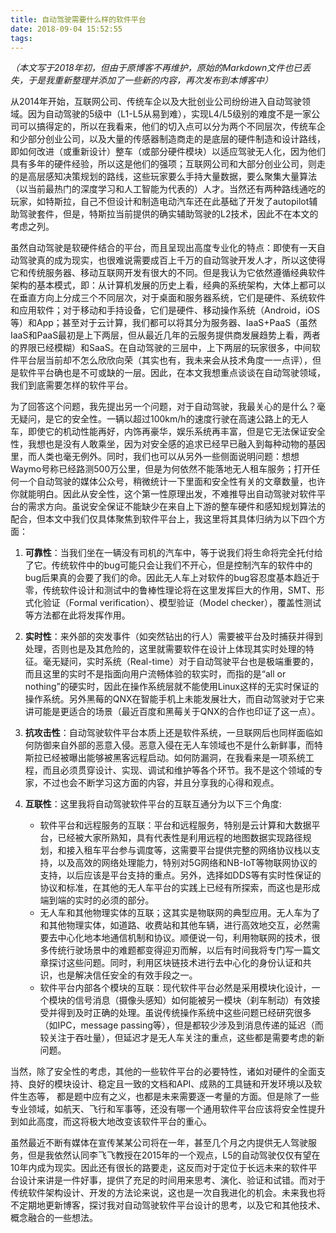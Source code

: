 ```yaml
---
title: 自动驾驶需要什么样的软件平台
date: 2018-09-04 15:52:55
tags:
---
```


*（本文写于2018年初，但由于原博客不再维护，原始的Markdown文件也已丢失，于是我重新整理并添加了一些新的内容，再次发布到本博客中）*

从2014年开始，互联网公司、传统车企以及大批创业公司纷纷进入自动驾驶领域。因为自动驾驶的5级中（L1-L5从易到难），实现L4/L5级别的难度不是一家公司可以搞得定的，所以在我看来，他们的切入点可以分为两个不同层次，传统车企和少部分创业公司，以及大量的传感器制造商走的是底层的硬件制造和设计路线，即如何改进（或重新设计）整车（或部分硬件模块）以适应驾驶无人化，因为他们具有多年的硬件经验，所以这是他们的强项；互联网公司和大部分创业公司，则走的是高层感知决策规划的路线，这些玩家要么手持大量数据，要么聚集大量算法（以当前最热门的深度学习和人工智能为代表的）人才。当然还有两种路线通吃的玩家，如特斯拉，自己不但设计和制造电动汽车还在此基础了开发了autopilot辅助驾驶套件，但是，特斯拉当前提供的确实辅助驾驶的L2技术，因此不在本文的考虑之列。

虽然自动驾驶是软硬件结合的平台，而且呈现出高度专业化的特点：即使有一天自动驾驶真的成为现实，也很难说需要成百上千万的自动驾驶开发人才，所以这使得它和传统服务器、移动互联网开发有很大的不同。但是我认为它依然遵循经典软件架构的基本模式，即：从计算机发展的历史上看，经典的系统架构，大体上都可以在垂直方向上分成三个不同层次，对于桌面和服务器系统，它们是硬件、系统软件和应用软件；对于移动和手持设备，它们是硬件、移动操作系统（Android，iOS等）和App；甚至对于云计算，我们都可以将其分为服务器、IaaS+PaaS（虽然IaaS和PaaS最初是上下两层，但从最近几年的云服务提供商发展趋势上看，两者的界限已经模糊）和SaaS。在自动驾驶的三层中，上下两层的玩家很多，中间软件平台层当前却不怎么欣欣向荣（其实也有，我未来会从技术角度一一点评），但是软件平台确也是不可或缺的一层。因此，在本文我想重点谈谈在自动驾驶领域，我们到底需要怎样的软件平台。

为了回答这个问题，我先提出另一个问题，对于自动驾驶，我最关心的是什么？毫无疑问，是它的安全性。一辆以超过100km/h的速度行驶在高速公路上的无人车，即使它的机动性能再好，内饰再豪华，娱乐系统再丰富，但是它无法保证安全性，我想也是没有人敢乘坐，因为对安全感的追求已经早已融入到每种动物的基因里，而人类也毫无例外。同时，我们也可以从另外一些侧面说明问题：想想Waymo号称已经路测500万公里，但是为何依然不能落地无人租车服务；打开任何一个自动驾驶的媒体公众号，稍微统计一下里面和安全性有关的文章数量，也许你就能明白。因此从安全性，这个第一性原理出发，不难推导出自动驾驶对软件平台的需求方向。虽说安全保证不能缺少在来自上下游的整车硬件和感知规划算法的配合，但本文中我们仅具体聚焦到软件平台上，我这里将其具体归纳为以下四个方面：

1. **可靠性**：当我们坐在一辆没有司机的汽车中，等于说我们将生命将完全托付给了它。传统软件中的bug可能只会让我们不开心，但是控制汽车的软件中的bug后果真的会要了我们的命。因此无人车上对软件的bug容忍度基本趋近于零，传统软件设计和测试中的鲁棒性理论将在这里发挥巨大的作用，SMT、形式化验证（Formal verification）、模型验证（Model checker），覆盖性测试等方法都在此将发挥作用。

2. **实时性**：来外部的突发事件（如突然钻出的行人）需要被平台及时捕获并得到处理，否则也是及其危险的，这里就需要软件在设计上体现其实时处理的特征。毫无疑问，实时系统（Real-time）对于自动驾驶平台也是极端重要的，而且这里的实时不是指面向用户流畅体验的软实时，而指的是“all or nothing”的硬实时，因此在操作系统层就不能使用Linux这样的无实时保证的操作系统。另外黑莓的QNX在智能手机上未能发展壮大，而自动驾驶对于它来讲可能是更适合的场景（最近百度和黑莓关于QNX的合作也印证了这一点）。

3. **抗攻击性**：自动驾驶软件平台本质上还是软件系统，一旦联网后也同样面临如何防御来自外部的恶意入侵。恶意入侵在无人车领域也不是什么新鲜事，而特斯拉已经被曝出能够被黑客远程启动。如何防漏洞，在我看来是一项系统工程，而且必须贯穿设计、实现、调试和维护等各个环节。我不是这个领域的专家，不过也会不断学习这方面的内容，并且分享我的心得和观点。

4. **互联性**：这里我将自动驾驶软件平台的互联互通分为以下三个角度:

    * 软件平台和远程服务的互联：平台和远程服务，特别是云计算和大数据平台，已经被大家所熟知，具有代表性是利用远程的地图数据实现路径规划，和接入租车平台参与调度等，这需要平台提供完整的网络协议栈以支持，以及高效的网络处理能力，特别对5G网络和NB-IoT等物联网协议的支持，以后应该是平台支持的重点。另外，选择如DDS等有实时性保证的协议和标准，在其他的无人车平台的实践上已经有所探索，而这也是形成端到端的实时的必须的部分。
    * 无人车和其他物理实体的互联；这其实是物联网的典型应用。无人车为了和其他物理实体，如道路、收费站和其他车辆，进行高效地交互，必然需要去中心化地本地通信机制和协议。顺便说一句，利用物联网的技术，很多传统行驶场景中的难题都变得迎刃而解，以后有时间我将专门写一篇文章探讨这些问题。同时，利用区块链技术进行去中心化的身份认证和共识，也是解决信任安全的有效手段之一。
    * 软件平台内部各个模块的互联：现代软件平台必然是采用模块化设计，一个模块的信号消息（摄像头感知）如何能被另一模块（刹车制动）有效接受并得到及时正确的处理。虽说传统操作系统中这些问题已经研究很多（如IPC，message passing等），但是都较少涉及到消息传递的延迟（而较关注于吞吐量），但延迟才是无人车关注的重点，这些都是需要考虑的新问题。
  
当然，除了安全性的考虑，其他的一些软件平台的必要特性，诸如对硬件的全面支持、良好的模块设计、稳定且一致的文档和API、成熟的工具链和开发环境以及软件生态等， 都是题中应有之义，也都是未来需要逐一考量的方面。但是除了一些专业领域，如航天、飞行和军事等，还没有哪一个通用软件平台应该将安全性提升到如此高度，而这将极大地改变该软件平台的重心。

虽然最近不断有媒体在宣传某某公司将在一年，甚至几个月之内提供无人驾驶服务，但是我依然认同李飞飞教授在2015年的一个观点，L5的自动驾驶仅仅有望在10年内成为现实。因此还有很长的路要走，这反而对于定位于长远未来的软件平台设计来讲是一件好事，提供了充足的时间用来思考、演化、验证和试错。而对于传统软件架构设计、开发的方法论来说，这也是一次自我进化的机会。未来我也将不定期地更新博客，探讨我对自动驾驶软件平台设计的思考，以及它和其他技术、概念融合的一些想法。
